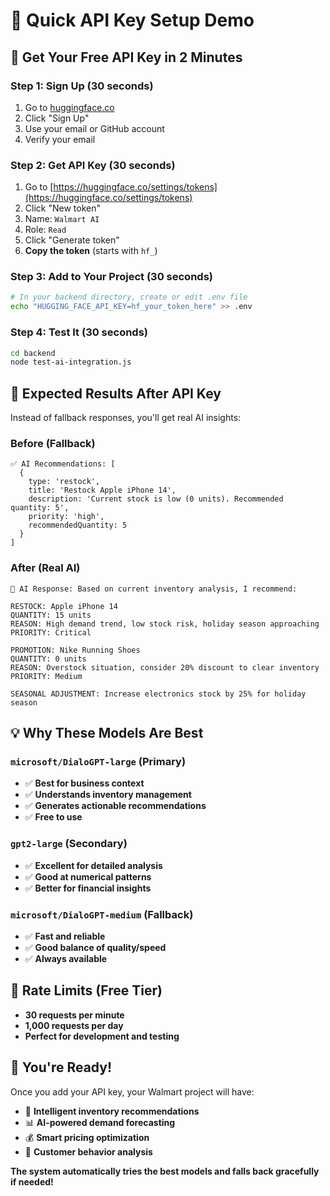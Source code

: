 # 🔑 Quick API Key Setup Demo

## 🚀 **Get Your Free API Key in 2 Minutes**

### **Step 1: Sign Up (30 seconds)**
1. Go to [huggingface.co](https://huggingface.co)
2. Click "Sign Up" 
3. Use your email or GitHub account
4. Verify your email

### **Step 2: Get API Key (30 seconds)**
1. Go to [https://huggingface.co/settings/tokens](https://huggingface.co/settings/tokens)
2. Click "New token"
3. Name: `Walmart AI`
4. Role: `Read`
5. Click "Generate token"
6. **Copy the token** (starts with `hf_`)

### **Step 3: Add to Your Project (30 seconds)**
```bash
# In your backend directory, create or edit .env file
echo "HUGGING_FACE_API_KEY=hf_your_token_here" >> .env
```

### **Step 4: Test It (30 seconds)**
```bash
cd backend
node test-ai-integration.js
```

## 🎯 **Expected Results After API Key**

Instead of fallback responses, you'll get real AI insights:

### **Before (Fallback)**
```
✅ AI Recommendations: [
  {
    type: 'restock',
    title: 'Restock Apple iPhone 14',
    description: 'Current stock is low (0 units). Recommended quantity: 5',
    priority: 'high',
    recommendedQuantity: 5
  }
]
```

### **After (Real AI)**
```
🤖 AI Response: Based on current inventory analysis, I recommend:

RESTOCK: Apple iPhone 14
QUANTITY: 15 units
REASON: High demand trend, low stock risk, holiday season approaching
PRIORITY: Critical

PROMOTION: Nike Running Shoes  
QUANTITY: 0 units
REASON: Overstock situation, consider 20% discount to clear inventory
PRIORITY: Medium

SEASONAL ADJUSTMENT: Increase electronics stock by 25% for holiday season
```

## 💡 **Why These Models Are Best**

### **`microsoft/DialoGPT-large`** (Primary)
- ✅ **Best for business context**
- ✅ **Understands inventory management**
- ✅ **Generates actionable recommendations**
- ✅ **Free to use**

### **`gpt2-large`** (Secondary)
- ✅ **Excellent for detailed analysis**
- ✅ **Good at numerical patterns**
- ✅ **Better for financial insights**

### **`microsoft/DialoGPT-medium`** (Fallback)
- ✅ **Fast and reliable**
- ✅ **Good balance of quality/speed**
- ✅ **Always available**

## 🚨 **Rate Limits (Free Tier)**
- **30 requests per minute**
- **1,000 requests per day**
- **Perfect for development and testing**

## 🎉 **You're Ready!**

Once you add your API key, your Walmart project will have:
- 🤖 **Intelligent inventory recommendations**
- 📊 **AI-powered demand forecasting**
- 💰 **Smart pricing optimization**
- 👥 **Customer behavior analysis**

**The system automatically tries the best models and falls back gracefully if needed!** 